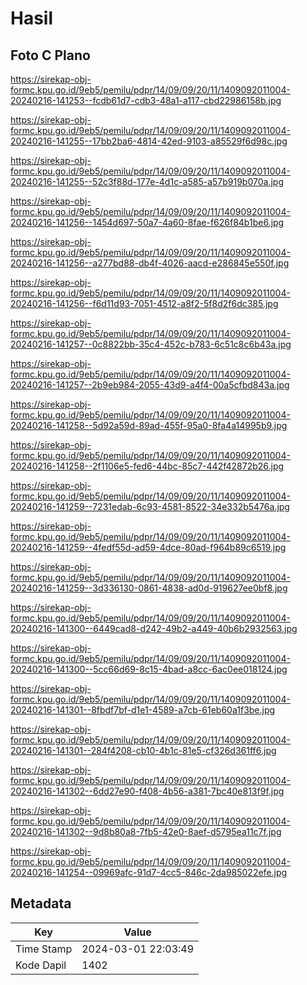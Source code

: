 # Hasil

## Foto C Plano

https://sirekap-obj-formc.kpu.go.id/9eb5/pemilu/pdpr/14/09/09/20/11/1409092011004-20240216-141253--fcdb61d7-cdb3-48a1-a117-cbd22986158b.jpg

https://sirekap-obj-formc.kpu.go.id/9eb5/pemilu/pdpr/14/09/09/20/11/1409092011004-20240216-141255--17bb2ba6-4814-42ed-9103-a85529f6d98c.jpg

https://sirekap-obj-formc.kpu.go.id/9eb5/pemilu/pdpr/14/09/09/20/11/1409092011004-20240216-141255--52c3f88d-177e-4d1c-a585-a57b919b070a.jpg

https://sirekap-obj-formc.kpu.go.id/9eb5/pemilu/pdpr/14/09/09/20/11/1409092011004-20240216-141256--1454d697-50a7-4a60-8fae-f626f84b1be6.jpg

https://sirekap-obj-formc.kpu.go.id/9eb5/pemilu/pdpr/14/09/09/20/11/1409092011004-20240216-141256--a277bd88-db4f-4026-aacd-e286845e550f.jpg

https://sirekap-obj-formc.kpu.go.id/9eb5/pemilu/pdpr/14/09/09/20/11/1409092011004-20240216-141256--f6d11d93-7051-4512-a8f2-5f8d2f6dc385.jpg

https://sirekap-obj-formc.kpu.go.id/9eb5/pemilu/pdpr/14/09/09/20/11/1409092011004-20240216-141257--0c8822bb-35c4-452c-b783-6c51c8c6b43a.jpg

https://sirekap-obj-formc.kpu.go.id/9eb5/pemilu/pdpr/14/09/09/20/11/1409092011004-20240216-141257--2b9eb984-2055-43d9-a4f4-00a5cfbd843a.jpg

https://sirekap-obj-formc.kpu.go.id/9eb5/pemilu/pdpr/14/09/09/20/11/1409092011004-20240216-141258--5d92a59d-89ad-455f-95a0-8fa4a14995b9.jpg

https://sirekap-obj-formc.kpu.go.id/9eb5/pemilu/pdpr/14/09/09/20/11/1409092011004-20240216-141258--2f1106e5-fed6-44bc-85c7-442f42872b26.jpg

https://sirekap-obj-formc.kpu.go.id/9eb5/pemilu/pdpr/14/09/09/20/11/1409092011004-20240216-141259--7231edab-6c93-4581-8522-34e332b5476a.jpg

https://sirekap-obj-formc.kpu.go.id/9eb5/pemilu/pdpr/14/09/09/20/11/1409092011004-20240216-141259--4fedf55d-ad59-4dce-80ad-f964b89c6519.jpg

https://sirekap-obj-formc.kpu.go.id/9eb5/pemilu/pdpr/14/09/09/20/11/1409092011004-20240216-141259--3d336130-0861-4838-ad0d-919627ee0bf8.jpg

https://sirekap-obj-formc.kpu.go.id/9eb5/pemilu/pdpr/14/09/09/20/11/1409092011004-20240216-141300--6449cad8-d242-49b2-a449-40b6b2932563.jpg

https://sirekap-obj-formc.kpu.go.id/9eb5/pemilu/pdpr/14/09/09/20/11/1409092011004-20240216-141300--5cc66d69-8c15-4bad-a8cc-6ac0ee018124.jpg

https://sirekap-obj-formc.kpu.go.id/9eb5/pemilu/pdpr/14/09/09/20/11/1409092011004-20240216-141301--8fbdf7bf-d1e1-4589-a7cb-61eb60a1f3be.jpg

https://sirekap-obj-formc.kpu.go.id/9eb5/pemilu/pdpr/14/09/09/20/11/1409092011004-20240216-141301--284f4208-cb10-4b1c-81e5-cf326d361ff6.jpg

https://sirekap-obj-formc.kpu.go.id/9eb5/pemilu/pdpr/14/09/09/20/11/1409092011004-20240216-141302--6dd27e90-f408-4b56-a381-7bc40e813f9f.jpg

https://sirekap-obj-formc.kpu.go.id/9eb5/pemilu/pdpr/14/09/09/20/11/1409092011004-20240216-141302--9d8b80a8-7fb5-42e0-8aef-d5795ea11c7f.jpg

https://sirekap-obj-formc.kpu.go.id/9eb5/pemilu/pdpr/14/09/09/20/11/1409092011004-20240216-141254--09969afc-91d7-4cc5-846c-2da985022efe.jpg


## Metadata

| Key        | Value               |
| ---------- | ------------------- |
| Time Stamp | 2024-03-01 22:03:49 |
| Kode Dapil | 1402                |



